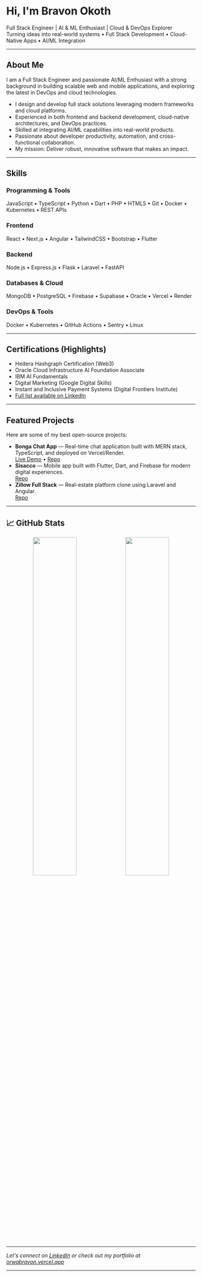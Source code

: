 # Hi, I'm Bravon Okoth  
Full Stack Engineer | AI & ML Enthusiast | Cloud & DevOps Explorer  
Turning ideas into real-world systems • Full Stack Development • Cloud-Native Apps • AI/ML Integration

---

## About Me

I am a Full Stack Engineer and passionate AI/ML Enthusiast with a strong background in building scalable web and mobile applications, and exploring the latest in DevOps and cloud technologies.

- I design and develop full stack solutions leveraging modern frameworks and cloud platforms.
- Experienced in both frontend and backend development, cloud-native architectures, and DevOps practices.
- Skilled at integrating AI/ML capabilities into real-world products.
- Passionate about developer productivity, automation, and cross-functional collaboration.
- My mission: Deliver robust, innovative software that makes an impact.

---

## Skills

### Programming & Tools
JavaScript • TypeScript • Python • Dart • PHP • HTML5 • Git • Docker • Kubernetes • REST APIs

### Frontend
React • Next.js • Angular • TailwindCSS • Bootstrap • Flutter

### Backend
Node.js • Express.js • Flask • Laravel • FastAPI

### Databases & Cloud
MongoDB • PostgreSQL • Firebase • Supabase • Oracle • Vercel • Render

### DevOps & Tools
Docker • Kubernetes • GitHub Actions • Sentry • Linux

---

## Certifications (Highlights)
- Hedera Hashgraph Certification (Web3)
- Oracle Cloud Infrastructure AI Foundation Associate
- IBM AI Fundamentals
- Digital Marketing (Google Digital Skills)
- Instant and Inclusive Payment Systems (Digital Frontiers Institute)
- [Full list available on LinkedIn](https://www.linkedin.com/in/bravonokoth)

---

## Featured Projects

Here are some of my best open-source projects:

- **Bonga Chat App** — Real-time chat application built with MERN stack, TypeScript, and deployed on Vercel/Render.  
  [Live Demo](https://week-7-devops-deployment-assignment-two-mu.vercel.app/) • [Repo](https://github.com/bravonokoth/week-7-devops-deployment-assignment-bravonokoth)
- **Sisacco** — Mobile app built with Flutter, Dart, and Firebase for modern digital experiences.  
  [Repo](https://github.com/bravonokoth/sisacco)
- **Zillow Full Stack** — Real-estate platform clone using Laravel and Angular.  
  [Repo](https://github.com/JAPHETHNYARANGA/Zillow)

---

## 📈 GitHub Stats
<div align="center">
  <img src="https://github-readme-stats.vercel.app/api?username=bravonokoth&show_icons=true&theme=radical" width="48%" />
  <img src="https://streak-stats.demolab.com/?user=bravonokoth&theme=radical" width="48%" />
</div>

---

*Let's connect on [LinkedIn](https://www.linkedin.com/in/bravonokoth) or check out my portfolio at [orwabravon.vercel.app](https://orwabravon.vercel.app)*

---
